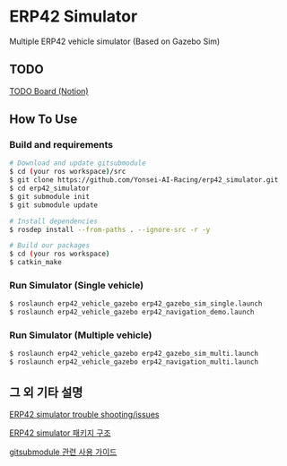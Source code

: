 # ERP42 Simulator

Multiple ERP42 vehicle simulator (Based on Gazebo Sim)

## TODO

[TODO Board (Notion)](https://www.notion.so/59bdfdc028a84c6ebcc4a95b785d6802?v=1305e9574541454bb6cb67a3c8cc4128&p=043e1a65f76d4438a363625f85cc1f7c&pm=s)


## How To Use

### Build and requirements

```bash
# Download and update gitsubmodule
$ cd (your ros workspace)/src
$ git clone https://github.com/Yonsei-AI-Racing/erp42_simulator.git
$ cd erp42_simulator
$ git submodule init
$ git submodule update

# Install dependencies
$ rosdep install --from-paths . --ignore-src -r -y

# Build our packages
$ cd (your ros workspace)
$ catkin_make
```

### Run Simulator (Single vehicle)

```bash
$ roslaunch erp42_vehicle_gazebo erp42_gazebo_sim_single.launch
$ roslaunch erp42_vehicle_gazebo erp42_navigation_demo.launch
```

### Run Simulator (Multiple vehicle)

```bash
$ roslaunch erp42_vehicle_gazebo erp42_gazebo_sim_multi.launch
$ roslaunch erp42_vehicle_gazebo erp42_navigation_multi.launch
```

## 그 외 기타 설명

[ERP42 simulator trouble shooting/issues](./docs/troubleshooting_issues.md)

[ERP42 simulator 패키지 구조](./docs/package_tree.md)

[gitsubmodule 관련 사용 가이드](./docs/howtouse_gitsubmodule.md)
